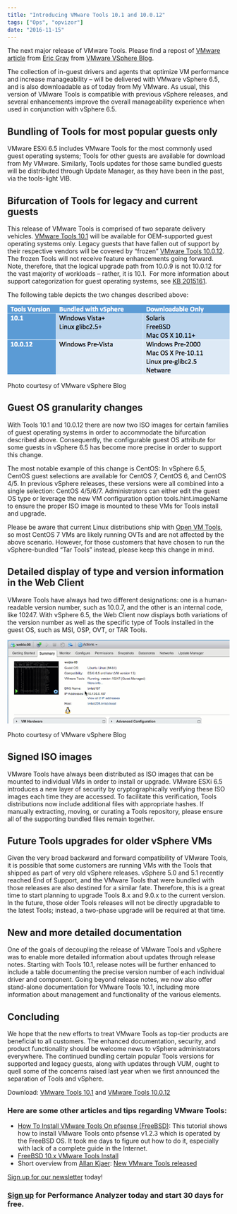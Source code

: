 ```yaml
---
title: "Introducing VMware Tools 10.1 and 10.0.12"
tags: ["Ops", "opvizor"]
date: "2016-11-15"
---
```


The next major release of VMware Tools. Please find a repost of [VMware article](http://blogs.vmware.com/vsphere/2016/10/introducing-vmware-tools-10-1-10-0-12.html?utm_content=buffer689c5&utm_medium=social&utm_source=linkedin.com&utm_campaign=buffer) from [Eric Gray](http://blogs.vmware.com/vsphere/author/eric_gray) from [VMware VSphere Blog](http://blogs.vmware.com/vsphere).

The collection of in-guest drivers and agents that optimize VM performance and increase manageability – will be delivered with VMware vSphere 6.5, and is also downloadable as of today from My VMware. As usual, this version of VMware Tools is compatible with previous vSphere releases, and several enhancements improve the overall manageability experience when used in conjunction with vSphere 6.5.

## Bundling of Tools for most popular guests only

VMware ESXi 6.5 includes VMware Tools for the most commonly used guest operating systems; Tools for other guests are available for download from My VMware. Similarly, Tools updates for those same bundled guests will be distributed through Update Manager, as they have been in the past, via the tools-light VIB.

## Bifurcation of Tools for legacy and current guests

This release of VMware Tools is comprised of two separate delivery vehicles. [VMware Tools 10.1](http://pubs.vmware.com/Release_Notes/en/vmwaretools/1010/vmware-tools-1010-release-notes.html) will be available for OEM-supported guest operating systems only. Legacy guests that have fallen out of support by their respective vendors will be covered by “frozen” [VMware Tools 10.0.12](http://pubs.vmware.com/Release_Notes/en/vmwaretools/10012/vmware-tools-10012-release-notes.html). The frozen Tools will not receive feature enhancements going forward. Note, therefore, that the logical upgrade path from 10.0.9 is not 10.0.12 for the vast majority of workloads – rather, it is 10.1.  For more information about support categorization for guest operating systems, see [KB 2015161](http://kb.vmware.com/kb/2015161).

The following table depicts the two changes described above:

![VMware Tools](/images/blog/1-7.png)

Photo courtesy of VMware vSphere Blog

## Guest OS granularity changes

With Tools 10.1 and 10.0.12 there are now two ISO images for certain families of guest operating systems in order to accommodate the bifurcation described above. Consequently, the configurable guest OS attribute for some guests in vSphere 6.5 has become more precise in order to support this change.

The most notable example of this change is CentOS: In vSphere 6.5, CentOS guest selections are available for CentOS 7, CentOS 6, and CentOS 4/5. In previous vSphere releases, these versions were all combined into a single selection: CentOS 4/5/6/7. Administrators can either edit the guest OS type or leverage the new VM configuration option tools.hint.imageName to ensure the proper ISO image is mounted to these VMs for Tools install and upgrade.

Please be aware that current Linux distributions ship with [Open VM Tools](https://blogs.vmware.com/vsphere/2016/02/understanding-the-three-types-of-vm-tools.html), so most CentOS 7 VMs are likely running OVTs and are not affected by the above scenario. However, for those customers that have chosen to run the vSphere-bundled “Tar Tools” instead, please keep this change in mind.

## Detailed display of type and version information in the Web Client

VMware Tools have always had two different designations: one is a human-readable version number, such as 10.0.7, and the other is an internal code, like 10247. With vSphere 6.5, the Web Client now displays both variations of the version number as well as the specific type of Tools installed in the guest OS, such as MSI, OSP, OVT, or TAR Tools.

![VMware Tools](/images/blog/2.gif)

Photo courtesy of VMware vSphere Blog

## Signed ISO images

VMware Tools have always been distributed as ISO images that can be mounted to individual VMs in order to install or upgrade. VMware ESXi 6.5 introduces a new layer of security by cryptographically verifying these ISO images each time they are accessed. To facilitate this verification, Tools distributions now include additional files with appropriate hashes. If manually extracting, moving, or curating a Tools repository, please ensure all of the supporting bundled files remain together.

## Future Tools upgrades for older vSphere VMs

Given the very broad backward and forward compatibility of VMware Tools, it is possible that some customers are running VMs with the Tools that shipped as part of very old vSphere releases. vSphere 5.0 and 5.1 recently reached End of Support, and the VMware Tools that were bundled with those releases are also destined for a similar fate. Therefore, this is a great time to start planning to upgrade Tools 8.x and 9.0.x to the current version. In the future, those older Tools releases will not be directly upgradable to the latest Tools; instead, a two-phase upgrade will be required at that time.

## New and more detailed documentation

One of the goals of decoupling the release of VMware Tools and vSphere was to enable more detailed information about updates through release notes. Starting with Tools 10.1, release notes will be further enhanced to include a table documenting the precise version number of each individual driver and component. Going beyond release notes, we now also offer stand-alone documentation for VMware Tools 10.1, including more information about management and functionality of the various elements.

## Concluding

We hope that the new efforts to treat VMware Tools as top-tier products are beneficial to all customers. The enhanced documentation, security, and product functionality should be welcome news to vSphere administrators everywhere. The continued bundling certain popular Tools versions for supported and legacy guests, along with updates through VUM, ought to quell some of the concerns raised last year when we first announced the separation of Tools and vSphere.

Download: [VMware Tools 10.1](https://my.vmware.com/web/vmware/details?downloadGroup=VMTOOLS1010&productId=491) and [VMware Tools 10.0.12](https://my.vmware.com/web/vmware/details?downloadGroup=VMTOOLS10012&productId=491)

### Here are some other articles and tips regarding VMware Tools:

- [How To Install VMware Tools On pfsense (FreeBSD)](https://www.howtoforge.com/how-to-install-vmware-tools-on-pfsense-freebsd): This tutorial shows how to install VMware Tools onto pfsense v1.2.3 which is operated by the FreeBSD OS. It took me days to figure out how to do it, especially with lack of a complete guide in the Internet.
- [FreeBSD 10.x VMware Tools Install](https://gist.github.com/steakknife/37bc57770e6c13f822e3)
- Short overview from [Allan Kjaer](https://twitter.com/share?status=www.virtual-allan.com/contact-me/&text=Contact%20Me): [New VMware Tools released](http://www.virtual-allan.com/new-vmware-tools-released/)

[Sign up for our newsletter](https://mediashower.com/ce2/43911/6/177) today!

### [Sign up](http://try.opvizor.com/opvizor-perfanalyzer-product-page/) for Performance Analyzer today and start 30 days for free.
